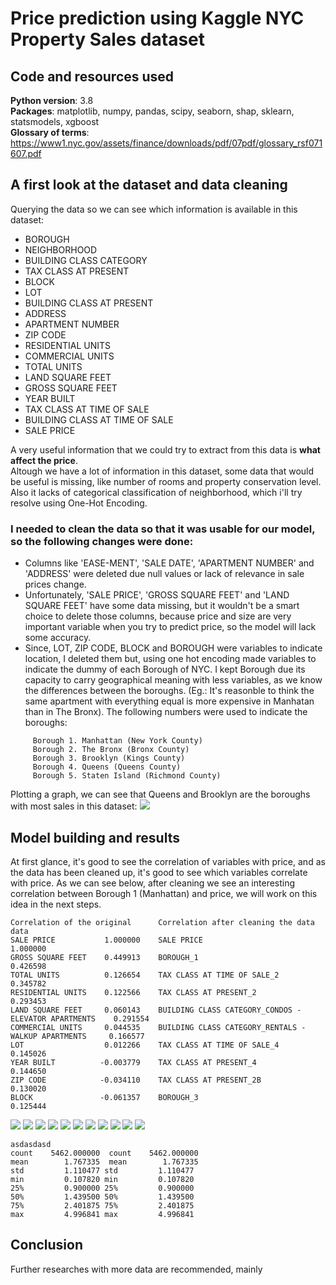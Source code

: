 # Price prediction using Kaggle NYC Property Sales dataset 

## Code and resources used
**Python version**: 3.8  
**Packages**: matplotlib, numpy, pandas, scipy, seaborn, shap, sklearn, statsmodels, xgboost  
**Glossary of terms**: https://www1.nyc.gov/assets/finance/downloads/pdf/07pdf/glossary_rsf071607.pdf

## A first look at the dataset and data cleaning
Querying the data so we can see which information is available in this dataset:
* BOROUGH
* NEIGHBORHOOD
* BUILDING CLASS CATEGORY
* TAX CLASS AT PRESENT
* BLOCK
* LOT
* BUILDING CLASS AT PRESENT
* ADDRESS
* APARTMENT NUMBER
* ZIP CODE
* RESIDENTIAL UNITS
* COMMERCIAL UNITS
* TOTAL UNITS
* LAND SQUARE FEET
* GROSS SQUARE FEET
* YEAR BUILT
* TAX CLASS AT TIME OF SALE
* BUILDING CLASS AT TIME OF SALE
* SALE PRICE  

A very useful information that we could try to extract from this data is **what affect the price**.  
Altough we have a lot of information in this dataset, some data that would be useful is missing, like number of rooms and property conservation level. Also it lacks of categorical classification of neighborhood, which i'll try resolve using One-Hot Encoding.

### I needed to clean the data so that it was usable for our model, so the following changes were done:
* Columns like 'EASE-MENT', 'SALE DATE', 'APARTMENT NUMBER' and 'ADDRESS' were deleted due null values or lack of relevance in sale prices change.
* Unfortunately, 'SALE PRICE', 'GROSS SQUARE FEET' and 'LAND SQUARE FEET' have some data missing, but it wouldn't be a smart choice to delete those columns, because price and size are very important variable when you try to predict price, so the model will lack some accuracy.
* Since, LOT, ZIP CODE, BLOCK and BOROUGH were variables to indicate location, I deleted them but, using one hot encoding made variables to indicate the dummy of each Borough of NYC. I kept Borough due its capacity to carry geographical meaning with less variables, as we know the differences between the boroughs. (Eg.: It's reasonble to think the same apartment with everything equal is more expensive in Manhatan than in The Bronx). The following numbers were used to indicate the boroughs: 
```
     Borough 1. Manhattan (New York County)
     Borough 2. The Bronx (Bronx County)
     Borough 3. Brooklyn (Kings County)
     Borough 4. Queens (Queens County)
     Borough 5. Staten Island (Richmond County)
```
Plotting a graph, we can see that Queens and Brooklyn are the boroughs with most sales in this dataset:
![](/output14.png)  

## Model building and results
At first glance, it's good to see the correlation of variables with price, and as the data has been cleaned up, it's good to see which variables correlate with price. As we can see below, after cleaning we see an interesting correlation between Borough 1 (Manhattan) and price, we will work on this idea in the next steps.
```
Correlation of the original      Correlation after cleaning the data
data                           
SALE PRICE           1.000000    SALE PRICE                                              1.000000
GROSS SQUARE FEET    0.449913    BOROUGH_1                                               0.426598
TOTAL UNITS          0.126654    TAX CLASS AT TIME OF SALE_2                             0.345782
RESIDENTIAL UNITS    0.122566    TAX CLASS AT PRESENT_2                                  0.293453
LAND SQUARE FEET     0.060143    BUILDING CLASS CATEGORY_CONDOS - ELEVATOR APARTMENTS    0.291554 
COMMERCIAL UNITS     0.044535    BUILDING CLASS CATEGORY_RENTALS - WALKUP APARTMENTS     0.166577
LOT                  0.012266    TAX CLASS AT TIME OF SALE_4                             0.145026
YEAR BUILT          -0.003779    TAX CLASS AT PRESENT_4                                  0.144650
ZIP CODE            -0.034110    TAX CLASS AT PRESENT_2B                                 0.130020
BLOCK               -0.061357    BOROUGH_3                                               0.125444
```














![](/output3.png)
![](/output4.png)
![](/output5.png)
![](/output6.png)
![](/output7.png)
![](/output8.png)
![](/output9.png)
![](/output10.png)
![](/output11.png)
![](/output12.png)
![](/output13.png)

```
asdasdasd
count    5462.000000  count    5462.000000
mean        1.767335  mean        1.767335
std         1.110477 std         1.110477
min         0.107820 min         0.107820
25%         0.900000 25%         0.900000
50%         1.439500 50%         1.439500
75%         2.401875 75%         2.401875
max         4.996841 max         4.996841
``` 

## Conclusion
Further researches with more data are recommended, mainly
